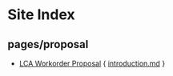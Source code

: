 # Site Index

## pages/proposal
  - [LCA Workorder Proposal](?md=pages/proposal/introduction.md) { [introduction.md](?text=pages/proposal/introduction.md) }

